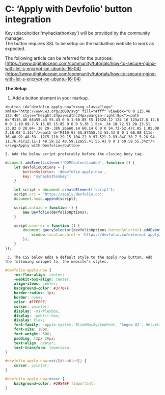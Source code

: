 # C: ‘Apply with Devfolio’ button integration

Key \(placeholder:'myhackathonkey’\) will be provided by the community manager.  
The button requires SSL to be setup on the hackathon website to work as expected. 

The following article can be referred for the purpose: [https://www.digitalocean.com/community/tutorials/how-to-secure-nginx-with-let-s-encrypt-on-ubuntu-16-04](https://www.digitalocean.com/community/tutorials/how-to-secure-nginx-with-let-s-encrypt-on-ubuntu-16-04)



**The Setup**  


1. Add a button element in your markup. 

```markup
<button id="devfolio-apply-now"><svg class="logo" xmlns="http://www.w3.org/2000/svg" fill="#fff" viewBox="0 0 115.46 123.46" style="height:24px;width:24px;margin-right:8px"><path d="M115.46 68a55.43 55.43 0 0 1-50.85 55.11S28.12 124 16 123a12.6 12.6 0 0 1-10.09-7.5 15.85 15.85 0 0 0 5.36 1.5c4 .34 10.72.51 20.13.51 13.82 0 28.84-.38 29-.38h.26a60.14 60.14 0 0 0 54.72-52.47c.05 1.05.08 2.18.08 3.34z"/><path d="M110.93 55.87A55.43 55.43 0 0 1 60.08 111s-36.48.92-48.58-.12C5 110.29.15 104.22 0 97.52l.2-83.84C.38 7 5.26.94 11.76.41c12.11-1 48.59.12 48.59.12a55.41 55.41 0 0 1 50.58 55.34z"/></svg>Apply with Devfolio</button>
```

    2. Add the below script preferably before the closing body tag.

```javascript
document.addEventListener('DOMContentLoaded', function () {
    let devfolioOptions = {
        buttonSelector: '#devfolio-apply-now',
        key: 'myhackathonkey',
    }

    let script = document.createElement('script');
    script.src = "https://apply.devfolio.co";
    document.head.append(script);

    script.onload = function () {
        new Devfolio(devfolioOptions);
    }

    script.onerror = function () {
        document.querySelector(devfolioOptions.buttonSelector).addEventListener('click', function () {
            window.location.href = 'https://devfolio.co/external-apply/' + devfolioOptions.key;
        });
    }
});
```

     3. The CSS below adds a default style to the apply now button. Add the following snippet to  the website’s styles.

```css
#devfolio-apply-now {
    -ms-flex-align: center;
    -webkit-box-align: center;
    align-items: center;
    background-color: #3770FF;
    border-radius: 3px;
    border: none;
    color: #FFFFFF;
    cursor: pointer;
    display: -ms-flexbox;
    display: -webkit-box;
    display: flex;
    font-family: -apple-system, BlinkMacSystemFont, 'Segoe UI', Helvetica, Arial, sans-serif, 'Apple Color Emoji', 'Segoe UI Emoji', 'Segoe UI Symbol';
    font-size: 18px;
    font-weight: 600;
    padding: 12px 20px;
    text-align: center;
    text-transform: lowercase;
}

#devfolio-apply-now:not([disabled]) {
    cursor: pointer;
}

#devfolio-apply-now:hover {
    background-color: #2954BF !important;
}
```



